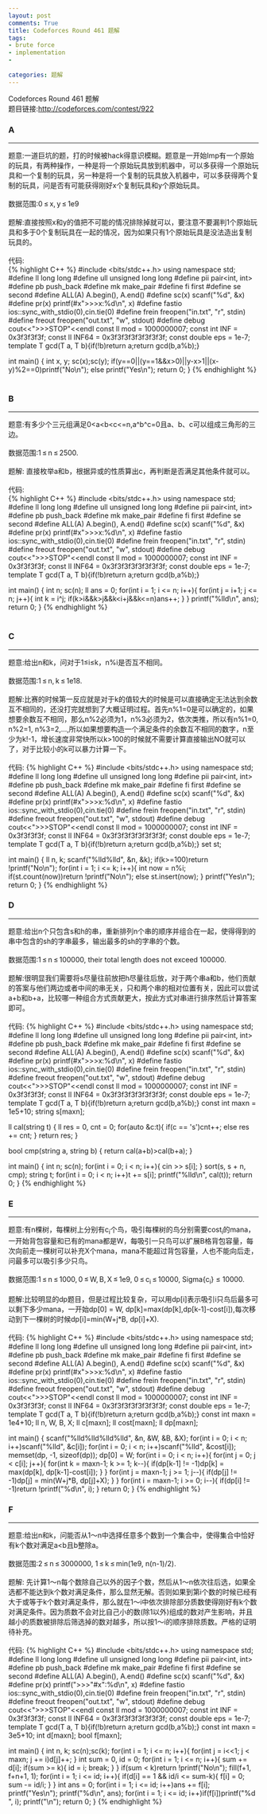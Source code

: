 ```yaml
---
layout: post
comments: True
title: Codeforces Round 461 题解
tags:
- brute force  
- implementation  
- 
  
categories: 题解
---
```

Codeforces Round 461 题解  
题目链接:<a href="http://codeforces.com/contest/922" target="_blank">http://codeforces.com/contest/922</a>  

### A
***
题意:一道巨坑的题，打的时候被hack得意识模糊。题意是一开始Imp有一个原始的玩具，有两种操作，一种是将一个原始玩具放到机器中，可以多获得一个原始玩具和一个复制的玩具，另一种是将一个复制的玩具放入机器中，可以多获得两个复制的玩具，问是否有可能获得刚好x个复制玩具和y个原始玩具。  
<br/>
数据范围:0 ≤ x, y ≤ 1e9  
<br/>
题解:直接按照x和y的值把不可能的情况排除掉就可以，要注意不要漏判1个原始玩具和多于0个复制玩具在一起的情况，因为如果只有1个原始玩具是没法造出复制玩具的。  
<br/>
代码:  
{% highlight C++ %}
#include <bits/stdc++.h>
using namespace std;
#define ll long long
#define ull unsigned long long
#define pii pair<int, int>
#define pb push_back
#define mk make_pair
#define fi first
#define se second
#define ALL(A) A.begin(), A.end()
#define sc(x) scanf("%d", &x)
#define pr(x) printf(#x">>>x:%d\n", x)
#define fastio ios::sync_with_stdio(0),cin.tie(0)
#define frein freopen("in.txt", "r", stdin)
#define freout freopen("out.txt", "w", stdout)
#define debug cout<<">>>STOP"<<endl
const ll mod = 1000000007;
const int INF = 0x3f3f3f3f;
const ll INF64 = 0x3f3f3f3f3f3f3f3f;
const double eps = 1e-7;
template<class T> T gcd(T a, T b){if(!b)return a;return gcd(b,a%b);}

int main()
{
    int x, y;
    sc(x);sc(y);
    if(y==0||(y==1&&x>0)||y-x>1||(x-y)%2==0)printf("No\n");
    else printf("Yes\n");
    return 0;
}
{% endhighlight %}  
<br/>
### B
***
题意:有多少个三元组满足0<a<b<c<=n,a^b^c=0且a、b、c可以组成三角形的三边。  
<br/>
数据范围:1 ≤ n ≤ 2500.   
<br/>
题解: 直接枚举a和b，根据异或的性质算出c，再判断是否满足其他条件就可以。  
<br/>
代码:  
{% highlight C++ %}
#include <bits/stdc++.h>
using namespace std;
#define ll long long
#define ull unsigned long long
#define pii pair<int, int>
#define pb push_back
#define mk make_pair
#define fi first
#define se second
#define ALL(A) A.begin(), A.end()
#define sc(x) scanf("%d", &x)
#define pr(x) printf(#x">>>x:%d\n", x)
#define fastio ios::sync_with_stdio(0),cin.tie(0)
#define frein freopen("in.txt", "r", stdin)
#define freout freopen("out.txt", "w", stdout)
#define debug cout<<">>>STOP"<<endl
const ll mod = 1000000007;
const int INF = 0x3f3f3f3f;
const ll INF64 = 0x3f3f3f3f3f3f3f3f;
const double eps = 1e-7;
template<class T> T gcd(T a, T b){if(!b)return a;return gcd(b,a%b);}

int main()
{
    int n;
    sc(n);
    ll ans = 0;
    for(int i = 1; i <= n; i++){
        for(int j = i+1; j <= n; j++){
            int k = i^j;
            if(k>i&&k>j&&k<i+j&&k<=n)ans++;
        }
    }
    printf("%lld\n", ans);
    return 0;
}
{% endhighlight %}  
<br/>
### C
***
题意:给出n和k，问对于1≤i≤k，n%i是否互不相同。  
<br/>
数据范围:1 ≤ n, k ≤ 1e18.  
<br/>
题解:比赛的时候第一反应就是对于k的值较大的时候是可以直接确定无法达到余数互不相同的，还没打完就想到了大概证明过程。首先n%1=0是可以确定的，如果想要余数互不相同，那么n%2必须为1，n%3必须为2，依次类推，所以有n%1=0, n%2=1, n%3=2,...,所以如果想要构造一个满足条件的余数互不相同的数字，n至少为k!-1，增长速度非常快所以k>100的时候就不需要计算直接输出NO就可以了，对于比较小的k可以暴力计算一下。  
<br/>
代码:
{% highlight C++ %}
#include <bits/stdc++.h>
using namespace std;
#define ll long long
#define ull unsigned long long
#define pii pair<int, int>
#define pb push_back
#define mk make_pair
#define fi first
#define se second
#define ALL(A) A.begin(), A.end()
#define sc(x) scanf("%d", &x)
#define pr(x) printf(#x">>>x:%d\n", x)
#define fastio ios::sync_with_stdio(0),cin.tie(0)
#define frein freopen("in.txt", "r", stdin)
#define freout freopen("out.txt", "w", stdout)
#define debug cout<<">>>STOP"<<endl
const ll mod = 1000000007;
const int INF = 0x3f3f3f3f;
const ll INF64 = 0x3f3f3f3f3f3f3f3f;
const double eps = 1e-7;
template<class T> T gcd(T a, T b){if(!b)return a;return gcd(b,a%b);}
set<int> st;

int main()
{
    ll n, k;
    scanf("%lld%lld", &n, &k);
    if(k>=100)return !printf("No\n");
    for(int i = 1; i <= k; i++){
        int now = n%i;
        if(st.count(now))return !printf("No\n");
        else st.insert(now);
    }
    printf("Yes\n");
    return 0;
}
{% endhighlight %} 
<br/>
### D
***
题意:给出n个只包含s和h的串，重新排列n个串的顺序并组合在一起，使得得到的串中包含的sh的字串最多，输出最多的sh的字串的个数。  
<br/>
数据范围:1 ≤ n ≤ 100000, their total length does not exceed 100000.  
<br/>
题解:很明显我们需要将s尽量往前放把h尽量往后放，对于两个串a和b，他们贡献的答案与他们两边或者中间的串无关，只和两个串的相对位置有关，因此可以尝试a+b和b+a，比较哪一种组合方式贡献更大，按此方式对串进行排序然后计算答案即可。  
<br/>
代码:
{% highlight C++ %}
#include <bits/stdc++.h>
using namespace std;
#define ll long long
#define ull unsigned long long
#define pii pair<int, int>
#define pb push_back
#define mk make_pair
#define fi first
#define se second
#define ALL(A) A.begin(), A.end()
#define sc(x) scanf("%d", &x)
#define pr(x) printf(#x">>>x:%d\n", x)
#define fastio ios::sync_with_stdio(0),cin.tie(0)
#define frein freopen("in.txt", "r", stdin)
#define freout freopen("out.txt", "w", stdout)
#define debug cout<<">>>STOP"<<endl
const ll mod = 1000000007;
const int INF = 0x3f3f3f3f;
const ll INF64 = 0x3f3f3f3f3f3f3f3f;
const double eps = 1e-7;
template<class T> T gcd(T a, T b){if(!b)return a;return gcd(b,a%b);}
const int maxn = 1e5+10;
string s[maxn];

ll cal(string t)
{
    ll res = 0, cnt = 0;
    for(auto &c:t){
        if(c == 's')cnt++;
        else res += cnt;
    }
    return res;
}

bool cmp(string a, string b)
{
    return cal(a+b)>cal(b+a);
}

int main()
{
    int n;
    sc(n);
    for(int i = 0; i < n; i++){
        cin >> s[i];
    }
    sort(s, s + n, cmp);
    string t;
    for(int i = 0; i < n; i++)t += s[i];
    printf("%lld\n", cal(t));
    return 0;
}
{% endhighlight %}
### E
***
题意:有n棵树，每棵树上分别有c<sub>i</sub>个鸟，吸引每棵树的鸟分别需要cost<sub>i</sub>的mana，一开始背包容量和已有的mana都是W，每吸引一只鸟可以扩展B格背包容量，每次向前走一棵树可以补充X个mana，mana不能超过背包容量，人也不能向后走，问最多可以吸引多少只鸟。  
<br/>
数据范围:1 ≤ n ≤ 1000, 0 ≤ W, B, X ≤ 1e9, 0 ≤ c<sub>i</sub> ≤ 10000, Sigma{c<sub>i</sub>} ≤ 10000.  
<br/>
题解:比较明显的dp题目，但是过程比较复杂，可以用dp[i]表示吸引i只鸟后最多可以剩下多少mana，一开始dp[0] = W, dp[k]=max(dp[k],dp[k-1]-cost[i]),每次移动到下一棵树的时候dp[i]=min(W+j*B, dp[i]+X).   
<br/>
代码:
{% highlight C++ %}
#include <bits/stdc++.h>
using namespace std;
#define ll long long
#define ull unsigned long long
#define pii pair<int, int>
#define pb push_back
#define mk make_pair
#define fi first
#define se second
#define ALL(A) A.begin(), A.end()
#define sc(x) scanf("%d", &x)
#define pr(x) printf(#x">>>x:%d\n", x)
#define fastio ios::sync_with_stdio(0),cin.tie(0)
#define frein freopen("in.txt", "r", stdin)
#define freout freopen("out.txt", "w", stdout)
#define debug cout<<">>>STOP"<<endl
const ll mod = 1000000007;
const int INF = 0x3f3f3f3f;
const ll INF64 = 0x3f3f3f3f3f3f3f3f;
const double eps = 1e-7;
template<class T> T gcd(T a, T b){if(!b)return a;return gcd(b,a%b);}
const int maxn = 1e4+10;
ll n, W, B, X;
ll c[maxn];
ll cost[maxn];
ll dp[maxn];

int main()
{
    scanf("%lld%lld%lld%lld", &n, &W, &B, &X);
    for(int i = 0; i < n; i++)scanf("%lld", &c[i]);
    for(int i = 0; i < n; i++)scanf("%lld", &cost[i]);
    memset(dp, -1, sizeof(dp));
    dp[0] = W;
    for(int i = 0; i < n; i++){
        for(int j = 0; j < c[i]; j++){
            for(int k = maxn-1; k >= 1; k--){
                if(dp[k-1] != -1)dp[k] = max(dp[k], dp[k-1]-cost[i]);
            }
        }
        for(int j = maxn-1; j >= 1; j--){
            if(dp[j] != -1)dp[j] = min(W+j*B, dp[j]+X);
        }
    }
    for(int i = maxn-1; i >= 0; i--){
        if(dp[i] != -1)return !printf("%d\n", i);
    }
    return 0;
}
{% endhighlight %} 
<br/>
### F
***
题意:给出n和k，问能否从1～n中选择任意多个数到一个集合中，使得集合中恰好有k个数对满足a<b且b整除a。  
<br/>
数据范围:2 ≤ n ≤ 3000000, 1 ≤ k ≤ min(1e9, n(n-1)/2).  
<br/>
题解: 先计算1～n每个数除自己以外的因子个数，然后从1～n依次往后选，如果全选都不能达到k个数对满足条件，那么显然无解。否则如果到第i个数的时候已经有大于或等于k个数对满足条件，那么就在1～i中依次排除部分质数使得刚好有k个数对满足条件。因为质数不会对比自己小的数(除1以外)组成的数对产生影响，并且越小的质数被排除后筛选掉的数对越多，所以按1～i的顺序排除质数。严格的证明待补充。  
<br/>
代码:
{% highlight C++ %}
#include <bits/stdc++.h>
using namespace std;
#define ll long long
#define ull unsigned long long
#define pii pair<int, int>
#define pb push_back
#define mk make_pair
#define fi first
#define se second
#define ALL(A) A.begin(), A.end()
#define sc(x) scanf("%d", &x)
#define pr(x) printf(">>>"#x":%d\n", x)
#define fastio ios::sync_with_stdio(0),cin.tie(0)
#define frein freopen("in.txt", "r", stdin)
#define freout freopen("out.txt", "w", stdout)
#define debug cout<<">>>STOP"<<endl
const ll mod = 1000000007;
const int INF = 0x3f3f3f3f;
const ll INF64 = 0x3f3f3f3f3f3f3f3f;
const double eps = 1e-7;
template<class T> T gcd(T a, T b){if(!b)return a;return gcd(b,a%b);}
const int maxn = 3e5+10;
int d[maxn];
bool f[maxn];

int main()
{
    int n, k;
    sc(n);sc(k);
    for(int i = 1; i <= n; i++){
        for(int j = i<<1; j < maxn; j += i)d[j]++;
    }
    int sum = 0, id = 0;
    for(int i = 1; i <= n; i++){
        sum += d[i];
        if(sum >= k){
            id = i;
            break;
        }
    }
    if(sum < k)return !printf("No\n");
    fill(f+1, f+n+1, 1);
    for(int i = 1; i <= id; i++){
        if(d[i] == 1 && id/i <= sum-k){
            f[i] = 0;
            sum -= id/i;
        }
    }
    int ans = 0;
    for(int i = 1; i <= id; i++)ans += f[i];
    printf("Yes\n");
    printf("%d\n", ans);
    for(int i = 1; i <= id; i++)if(f[i])printf("%d ", i);
    printf("\n");
    return 0;
}
{% endhighlight %}  
<br/>